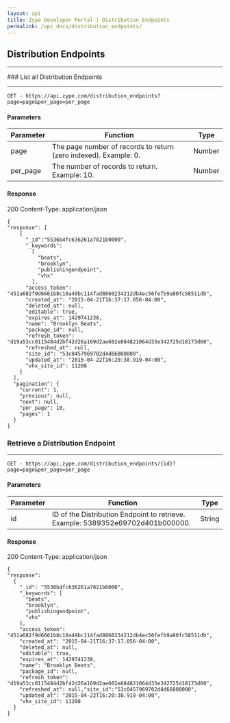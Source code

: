```yaml
---
layout: api
title: Zype Developer Portal | Distribution Endpoints
permalink: /api_docs/distribution_endpoints/
---
```


## Distribution Endpoints
<hr>
### List all Distribution Endpoints
<hr>
<pre><code>GET - https://api.zype.com/distribution_endpoints?page=page&per_page=per_page
</code></pre>

#### Parameters

Parameter | Function | Type
--------- | -------- | ----
page | The page number of records to return (zero indexed). Example: 0. | Number
per_page | The number of records to return. Example: 10. | Number

#### Response
200
Content-Type: application/json

<pre><code>{
"response": [
    {
      "_id":"5536b4fc636261a7821b0000",
      "_keywords":
        [
          "beats",
          "brooklyn",
          "publishingendpoint",
          "vhx"
        ],
      "access_token": "451a682f9d6661b8c10a49bc114fad8860234212db4ec56fefb9a80fc58511db",
      "created_at": "2015-04-21T16:37:17.056-04:00",
      "deleted_at": null,
      "editable": true,
      "expires_at": 1429741238,
      "name": "Brooklyn Beats",
      "package_id": null,
      "refresh_token": "d19a53cc0115484d2bf42d26a169d2ae602e884821064d33e342725d18173d60",
      "refreshed_at": null,
      "site_id": "53c0457969702d4d66000000",
      "updated_at": "2015-04-22T16:20:38.919-04:00",
      "vhx_site_id": 11208
    }
  ],
  "pagination": {
    "current": 1,
    "previous": null,
    "next": null,
    "per_page": 10,
    "pages": 1
  }
}
</code></pre>

### Retrieve a Distribution Endpoint
<hr>
<pre><code>GET - https://api.zype.com/distribution_endpoints/{id}?page=page&per_page=per_page
</code></pre>

#### Parameters

Parameter | Function | Type
--------- | -------- | ----
id | ID of the Distribution Endpoint to retrieve. Example: 5389352e69702d401b000000. | String


#### Response
200
Content-Type: application/json

<pre><code>{
"response":
  {
    "_id": "5536b4fc636261a7821b0000",
    "_keywords": [
      "beats",
      "brooklyn",
      "publishingendpoint",
      "vhx"
    ],
    "access_token": "451a682f9d6661b8c10a49bc114fad8860234212db4ec56fefb9a80fc58511db",
    "created_at": "2015-04-21T16:37:17.056-04:00",
    "deleted_at": null,
    "editable": true,
    "expires_at": 1429741238,
    "name": "Brooklyn Beats",
    "package_id": null,
    "refresh_token": "d19a53cc0115484d2bf42d26a169d2ae602e884821064d33e342725d18173d60",
    "refreshed_at": null,"site_id":"53c0457969702d4d66000000",
    "updated_at": "2015-04-22T16:20:38.919-04:00",
    "vhx_site_id": 11208
  }
}
